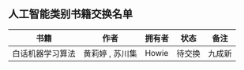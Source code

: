 ## 人工智能类别书籍交换名单

| 书籍       | 作者        | 拥有者   | 状态  | 备注  |
|:--------:|:---------:| ----- | --- | --- |
| 白话机器学习算法 | 黄莉婷 , 苏川集 | Howie | 待交换 | 九成新 |
